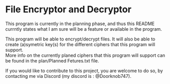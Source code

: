 # File Encryptor and Decryptor

This program is currently in the planning phase, and thus this README currntly states what I am sure will be a feature or available in the program.  

This program will be able to encrypt/decrypt files.  It will also be able to create (a)symetric key(s) for the different ciphers that this program will support.  
More info on the currently planed ciphers that this program will support can be found in the plan/Planned Fetures.txt file.  

If you would like to contribute to this project, you are welcome to do so, by contacting me via Discord (my discord is : @Doorknob747).  